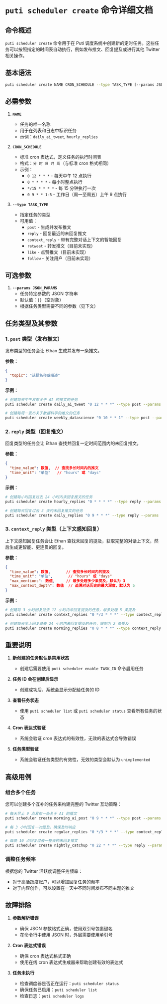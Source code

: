 # `puti scheduler create` 命令详细文档

## 命令概述

`puti scheduler create` 命令用于在 Puti 调度系统中创建新的定时任务。这些任务可以按照指定的时间表自动执行，例如发布推文、回复提及或进行其他 Twitter 相关操作。

## 基本语法

```bash
puti scheduler create NAME CRON_SCHEDULE --type TASK_TYPE [--params JSON_PARAMS]
```

## 必需参数

1. **`NAME`**
   - 任务的唯一名称
   - 用于在列表和日志中标识任务
   - 示例：`daily_ai_tweet`, `hourly_replies`

2. **`CRON_SCHEDULE`**
   - 标准 cron 表达式，定义任务的执行时间表
   - 格式：`分 时 日 月 周`（与标准 cron 格式相同）
   - 示例：
     - `0 12 * * *` - 每天中午 12 点执行
     - `0 * * * *` - 每小时整点执行
     - `*/15 * * * *` - 每 15 分钟执行一次
     - `0 9 * * 1-5` - 工作日（周一至周五）上午 9 点执行

3. **`--type TASK_TYPE`**
   - 指定任务的类型
   - 可用值：
     - `post` - 生成并发布推文
     - `reply` - 回复最近的未回复推文
     - `context_reply` - 带有完整对话上下文的智能回复
     - `retweet` - 转发推文（目前未实现）
     - `like` - 点赞推文（目前未实现）
     - `follow` - 关注用户（目前未实现）

## 可选参数

1. **`--params JSON_PARAMS`**
   - 任务特定参数的 JSON 字符串
   - 默认值：`{}`（空对象）
   - 根据任务类型需要不同的参数（见下文）

## 任务类型及其参数

### 1. `post` 类型（发布推文）

发布类型的任务会让 Ethan 生成并发布一条推文。

**参数：**
```json
{
  "topic": "话题名称或描述"
}
```

**示例：**
```bash
# 创建每天中午发布关于 AI 的推文的任务
puti scheduler create daily_ai_tweet "0 12 * * *" --type post --params '{"topic": "AI 技术最新进展"}'

# 创建每周一发布关于数据科学的推文的任务
puti scheduler create weekly_datascience "0 10 * * 1" --type post --params '{"topic": "数据科学趋势和应用"}'
```

### 2. `reply` 类型（回复推文）

回复类型的任务会让 Ethan 查找并回复一定时间范围内的未回复推文。

**参数：**
```json
{
  "time_value": 数值,  // 查找多长时间内的推文
  "time_unit": "单位"   // "hours" 或 "days"
}
```

**示例：**
```bash
# 创建每小时回复过去 24 小时内未回复推文的任务
puti scheduler create hourly_replies "0 * * * *" --type reply --params '{"time_value": 24, "time_unit": "hours"}'

# 创建每天回复过去 3 天内未回复推文的任务
puti scheduler create daily_replies "0 9 * * *" --type reply --params '{"time_value": 3, "time_unit": "days"}'
```

### 3. `context_reply` 类型（上下文感知回复）

上下文感知回复任务会让 Ethan 查找未回复的提及，获取完整的对话上下文，然后生成更智能、更连贯的回复。

**参数：**
```json
{
  "time_value": 数值,       // 查找多长时间内的提及
  "time_unit": "单位",       // "hours" 或 "days"
  "max_mentions": 数值,     // 最多处理多少条提及，默认为 3
  "max_context_depth": 数值  // 追溯对话历史的最大深度，默认为 5
}
```

**示例：**
```bash
# 创建每 3 小时回复过去 12 小时内未回复提及的任务，最多处理 5 条提及
puti scheduler create context_replies "0 */3 * * *" --type context_reply --params '{"time_value": 12, "time_unit": "hours", "max_mentions": 5, "max_context_depth": 5}'

# 创建每天早上回复过去 24 小时内未回复提及的任务，限制为 2 条提及
puti scheduler create morning_replies "0 8 * * *" --type context_reply --params '{"time_value": 24, "time_unit": "hours", "max_mentions": 2}'
```

## 重要说明

1. **新创建的任务默认是禁用状态**
   - 创建后需要使用 `puti scheduler enable TASK_ID` 命令启用任务

2. **任务 ID 会在创建后显示**
   - 创建成功后，系统会显示分配给任务的 ID

3. **查看任务状态**
   - 使用 `puti scheduler list` 或 `puti scheduler status` 查看所有任务的状态

4. **Cron 表达式验证**
   - 系统会验证 cron 表达式的有效性，无效的表达式会导致错误

5. **任务类型验证**
   - 系统会验证任务类型的有效性，无效的类型会默认为 `unimplemented`

## 高级用例

### 组合多个任务

您可以创建多个互补的任务来构建完整的 Twitter 互动策略：

```bash
# 每天早上 9 点发布一条关于 AI 的推文
puti scheduler create morning_ai_post "0 9 * * *" --type post --params '{"topic": "AI 技术最新进展"}'

# 每 3 小时回复一次提及，确保及时响应
puti scheduler create regular_replies "0 */3 * * *" --type context_reply --params '{"time_value": 3, "time_unit": "hours"}'

# 每晚 10 点回复过去一整天的未回复推文
puti scheduler create nightly_catchup "0 22 * * *" --type reply --params '{"time_value": 1, "time_unit": "days"}'
```

### 调整任务频率

根据您的 Twitter 活跃度调整任务频率：

- 对于高活跃度账户，可以增加回复任务的频率
- 对于内容创作，可以设置在一天中不同时间发布不同主题的推文

## 故障排除

1. **参数解析错误**
   - 确保 JSON 参数格式正确，使用双引号包裹键名
   - 在命令行中使用 JSON 时，外层需要使用单引号

2. **Cron 表达式错误**
   - 确保 cron 表达式格式正确
   - 使用在线 cron 表达式生成器来帮助创建有效的表达式

3. **任务未执行**
   - 检查调度器是否正在运行：`puti scheduler status`
   - 确保任务已启用：`puti scheduler list`
   - 检查日志：`puti scheduler logs` 